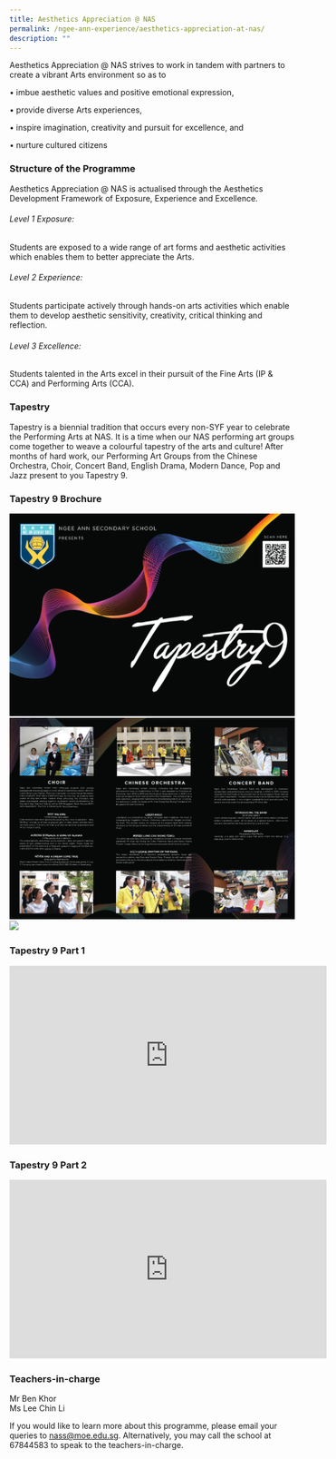 ```yaml
---
title: Aesthetics Appreciation @ NAS
permalink: /ngee-ann-experience/aesthetics-appreciation-at-nas/
description: ""
---
```

Aesthetics Appreciation @ NAS strives to work in tandem with partners to create a vibrant Arts environment so as to 

• imbue aesthetic values and positive emotional expression, 

• provide diverse Arts experiences, 

• inspire imagination, creativity and pursuit for excellence, and

• nurture cultured citizens 

  

### Structure of the Programme

Aesthetics Appreciation @ NAS is actualised through the Aesthetics Development Framework of Exposure, Experience and Excellence.

  

###### Level 1 Exposure: <br>
Students are exposed to a wide range of art forms and aesthetic activities which enables them to better appreciate the Arts. 

  

###### Level 2 Experience:  <br>
Students participate actively through hands-on arts activities which enable them to develop aesthetic sensitivity, creativity, critical thinking and reflection. 

  

###### Level 3 Excellence:  <br>
Students talented in the Arts excel in their pursuit of the Fine Arts (IP & CCA) and Performing Arts (CCA).

  

### Tapestry

Tapestry is a biennial tradition that occurs every non-SYF year to celebrate the Performing Arts at NAS. It is a time when our NAS performing art groups come together to weave a colourful tapestry of the arts and culture! After months of hard work, our Performing Art Groups from the Chinese Orchestra, Choir, Concert Band, English Drama, Modern Dance, Pop and Jazz present to you Tapestry 9.  
  
  

### Tapestry 9 Brochure

![](/images/Tapestry_9_Brochure_Page_1.png)<br>
![](/images/Tapestry_9_Brochure_Page_2.png)<br>
![](/images/Tapestry_9_Brochure_Page_3.png)


### Tapestry 9 Part 1

<iframe width="560" height="315" src="https://www.youtube.com/embed/KkBWo2Aus-c" title="YouTube video player" frameborder="0" allow="accelerometer; autoplay; clipboard-write; encrypted-media; gyroscope; picture-in-picture; web-share" allowfullscreen></iframe>

### Tapestry 9 Part 2

<iframe width="560" height="315" src="https://www.youtube.com/embed/lDTL33GkZSY" title="YouTube video player" frameborder="0" allow="accelerometer; autoplay; clipboard-write; encrypted-media; gyroscope; picture-in-picture; web-share" allowfullscreen></iframe>

### Teachers-in-charge

Mr Ben Khor  <br>
Ms Lee Chin Li   

 
If you would like to learn more about this programme, please email your queries to nass@moe.edu.sg. Alternatively, you may call the school at 67844583 to speak to the teachers-in-charge.